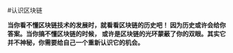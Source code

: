 #认识区块链

**当你看不懂区块链技术的发展时，就看看区块链的历史吧！
因为历史或许会给你答案。当你搞不懂区块链的时候，
或许是区块链的光环蒙蔽了你的双眼。其实它并不神秘，你需要给自己一个重新认识它的机会。**
